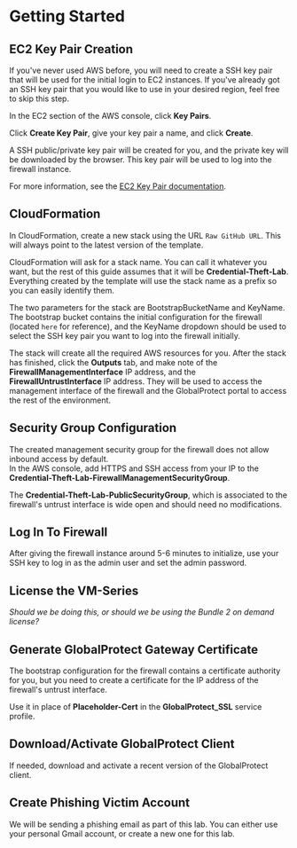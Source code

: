 <h1>Getting Started</h1>

## EC2 Key Pair Creation

If you've never used AWS before, you will need to create a SSH key pair that 
will be used for the initial login to EC2 instances.  If you've already got an 
SSH key pair that you would like to use in your desired region, feel free to 
skip this step.

In the EC2 section of the AWS console, click **Key Pairs**.

Click **Create Key Pair**, give your key pair a name, and click **Create**.

A SSH public/private key pair will be created for you, and the private key 
will be downloaded by the browser.  This key pair will be used to log into the firewall instance.  

For more information, see the [EC2 Key Pair documentation](https://docs.aws.amazon.com/AWSEC2/latest/UserGuide/ec2-key-pairs.html?icmpid=docs_ec2_console>).

## CloudFormation

In CloudFormation, create a new stack using the URL ``Raw GitHub URL``.  This will always point to 
the latest version of the template.

CloudFormation will ask for a stack name.  You can call it whatever you want, but the rest of this 
guide assumes that it will be **Credential-Theft-Lab**.  Everything created by the template will 
use the stack name as a prefix so you can easily identify them.

The two parameters for the stack are BootstrapBucketName and KeyName.  The bootstrap bucket 
contains the initial configuration for the firewall (located ``here`` for reference), and the 
KeyName dropdown should be used to select the SSH key pair you want to log into the firewall 
initially.

The stack will create all the required AWS resources for you.  After the stack has finished, click 
the **Outputs** tab, and make note of the **FirewallManagementInterface** IP address, and the 
**FirewallUntrustInterface** IP address.  They will be used to access the management interface of 
the firewall and the GlobalProtect portal to access the rest of the environment.

## Security Group Configuration

The created management security group for the firewall does not allow inbound access by default.  
In the AWS console, add HTTPS and SSH access from your IP to the 
**Credential-Theft-Lab-FirewallManagementSecurityGroup**.

The **Credential-Theft-Lab-PublicSecurityGroup**, which is associated to the firewall's untrust 
interface is wide open and should need no modifications.

## Log In To Firewall

After giving the firewall instance around 5-6 minutes to initialize, use your SSH key to log in as 
the admin user and set the admin password.

## License the VM-Series

*Should we be doing this, or should we be using the Bundle 2 on demand license?*

## Generate GlobalProtect Gateway Certificate

The bootstrap configuration for the firewall contains a certificate authority for you, but you need 
to create a certificate for the IP address of the firewall's untrust interface.

Use it in place of **Placeholder-Cert** in the **GlobalProtect_SSL** service profile.

## Download/Activate GlobalProtect Client

If needed, download and activate a recent version of the GlobalProtect client.

## Create Phishing Victim Account

We will be sending a phishing email as part of this lab.  You can either use your personal Gmail 
account, or create a new one for this lab.